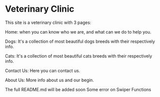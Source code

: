 
# Veterinary Clinic

This site is a veterinary clinic with 3 pages:

Home: when you can know who we are, and what can we do to help you.

Dogs: It's a collection of most beautiful dogs breeds with their respectively info.

Cats: It's a collection of most beautiful cats breeds with their respectively info.

Contact Us: Here you can contact us.

About Us: More info about us and our begin.

The full README.md will be added soon
Some error on Swiper Functions
